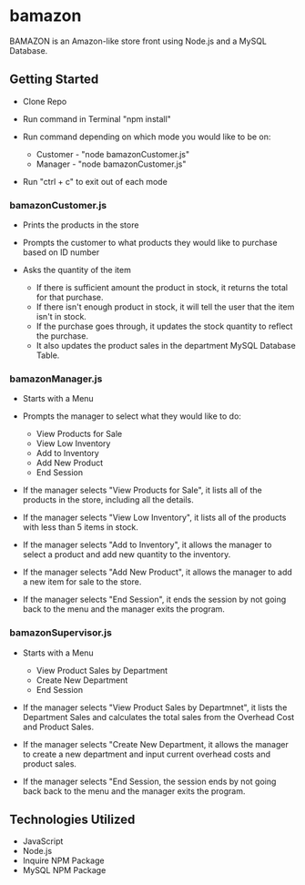 # bamazon

BAMAZON is an Amazon-like store front using Node.js and a MySQL Database.

## Getting Started

- Clone Repo
- Run command in Terminal "npm install"
- Run command depending on which mode you would like to be on:
    - Customer - "node bamazonCustomer.js"
    - Manager - "node bamazonCustomer.js"

- Run "ctrl + c" to exit out of each mode


### bamazonCustomer.js

- Prints the products in the store
- Prompts the customer to what products they would like to purchase based on ID number
- Asks the quantity of the item

    - If there is sufficient amount the product in stock, it returns the total for that purchase.
    - If there isn't enough product in stock, it will tell the user that the item isn't in stock.
    - If the purchase goes through, it updates the stock quantity to reflect the purchase.
    - It also updates the product sales in the department MySQL Database Table.


### bamazonManager.js

- Starts with a Menu
- Prompts the manager to select what they would like to do:
    - View Products for Sale
    - View Low Inventory
    - Add to Inventory
    - Add New Product
    - End Session

- If the manager selects "View Products for Sale", it lists all of the products in the store, including all the details.

- If the manager selects "View Low Inventory", it lists all of the products with less than 5 items in stock.

- If the manager selects "Add to Inventory", it allows the manager to select a product and add new quantity to the inventory.

- If the manager selects "Add New Product", it allows the manager to add a new item for sale to the store.

- If the manager selects "End Session", it ends the session by not going back to the menu and the manager exits the program.


### bamazonSupervisor.js

- Starts with a Menu

    - View Product Sales by Department
    - Create New Department
    - End Session


- If the manager selects "View Product Sales by Departmnet", it lists the Department Sales and calculates the total sales from the Overhead Cost and Product Sales.

- If the manager selects "Create New Department, it allows the manager to create a new department and input current overhead costs and product sales.

- If the manager selects "End Session, the session ends by not going back back to the menu and the manager exits the program.


## Technologies Utilized

- JavaScript
- Node.js
- Inquire NPM Package
- MySQL NPM Package